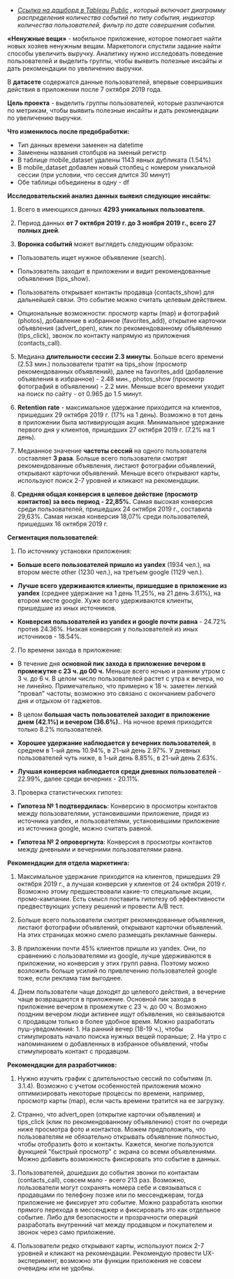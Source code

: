 * _[Ссылка на дашборд в Tableau Public](https://public.tableau.com/app/profile/saiaana/viz/mobile_app_Stashkova_SL/Dashboard1) , который включает диаграмму распределения количества событий по типу события, индикатор количества пользователей, фильтр по дате совершения события._

**«Ненужные вещи»** - мобильное приложение, которое помогает найти новых хозяев ненужным вещам. Маркетологи спустили задание найти способы увеличить выручку. Аналитику нужно исследовать поведение пользователей и выделить группы, чтобы выявить полезные инсайты и дать рекомендации по увеличению выручки.  

В **датасете** содержатся данные пользователей, впервые совершивших действия в приложении после 7 октября 2019 года.

**Цель проекта** - выделить группы пользователей, которые различаются по метрикам, чтобы выявить полезные инсайты и дать рекомендации по увеличению выручки.

**Что изменилось после предобработки:**
- Тип данных времени заменен на datetime
- Заменены названия столбцов на зменый регистр
- В таблице mobile_dataset удалены 1143 явных дубликата (1.54%)
- В mobile_dataset добавлен новый столбец с номером уникальной сессии (при условии, что сессия длится 30 минут)
- Обе таблицы объединены в одну - df

**Исследовательский анализ данных выявил следующие инсайты:**
1) Всего в имеющихся данных **4293 уникальных пользователя.**

2) Период данных **от 7 октября 2019 г. до 3 ноября 2019 г., всего 27 полных дней**.

3) **Воронка событий** может выглядеть следующим образом:

- Пользователь ищет нужное объявление (search).
    
- Пользователь заходит в приложении и видит рекомендованные объявления (tips_show). 

- Пользователь открывает контакты продавца (contacts_show) для дальнейшей связи. Это событие можно считать целевым действием.
    
- Опциональные возможности: просмотр карты (map) и фотографий (photos), добавление в избранное (favorites_add), открытие карточки объявления (advert_open), клик по рекомендованному объявлению (tips_click), звонок по контакту напрямую из приложения (contacts_call). 
    
5) Медиана **длительности сессии 2.3 минуты**. Больше всего времени (2.53 мин.) пользователи тратят на tips_show (просмотр рекомендованных объявлений), далее на favorites_add (добавление объявления в избранное) - 2.48 мин., photos_show (просмотр фотографий в объявлении) - 2.2 мин. Меньше всего времени уходит на поиск по сайту - от 0.965 до 1.5 минут.

6) **Retention rate** - максимальное удержание приходится на клиентов, пришедших 29 октября 2019 г. (17% на 1 день). Возможно в тот день в приложении была мотивирующая акция. Минимальное удержание первого дня у клиентов, пришедших 27 октября 2019 г. (7.2% на 1 день).

7) Медианное значение **частоты сессий** на одного пользователя составляет **3 раза**. Больше всего пользователи смотрят рекомендованные объявления, листают фотографии объявлений, открывают карточки объявлений. Меньше всего открывают карты, используют поиск 2-7 уровней и кликают на рекомендации.

8) **Средняя общая конверсия в целевое действие (просмотр контактов) за весь период - 22,85%.** Самая высокая конверсия среди пользователей, пришедших 24 октября 2019 г., составила 29,63%. Самая низкая конверсия 18,07% среди пользователей, пришедших 16 октября 2019 г.

**Cегментация пользователей**:
1) По источнику установки приложения:
    
- **Больше всего пользователей пришло из yandex** (1934 чел.), на втором месте other (1230 чел.), на третьем google (1129 чел.).
    
- **Лучше всего удерживаются клиенты, пришедшие в приложение из yandex** (среднее удержание на 1 день 11,25%, на 21 день 3.61%), на втором месте google. Хуже всего удерживаются клиенты, пришедшие из иных источников.
    
- **Конверсия пользователей из yandex и google почти равна** - 24.72% против 24.36%. Низкая конверсия у пользователей из иных источников - 18.54%.  
    
2) По времени захода в приложение:

- В течение дня **основной пик захода в приложение вечером  в промежутке с 23 ч. до 00 ч.** Меньше всего ночью и ранним утром с 3 ч. до 6 ч. В целом число пользователей растет с утра к вечера, но не линейно. Примечательно, что примерно к 18 ч. заметен легкий "провал" частоты, возможно это связано с окончанием рабочего дня и отдыхом от гаджетов.
    
- В целом **большая часть пользователей заходит в приложение днем (42.1%) и вечером (36.6%).**. На ночное время приходится только 8.2% пользователей.
    
- **Хорошее удержание наблюдается у вечерних пользователей**, в среднем в 1-ый день 10.94%, в 21-ый день 2.97%. У дневных пользователей чуть ниже, в 1-ый день 8.85%, в 21-ый день 2.63%. 
    
- **Лучшая конверсия наблюдается среди дневных пользователей** - 22.99%, далее среди вечерних - 20.11%.
    
3) Проверка статистических гипотез:

- **Гипотеза № 1 подтвердилась**: Конверсию в просмотры контактов между пользователями, установившими приложение, придя из источника yandex, и пользователями, установившими приложение из источника google, можно считать равной.

- **Гипотеза № 2 опровергнута**: Конверсия в просмотры контактов между дневными и вечерними пользователями равна.

**Рекомендации для отдела маркетинга:**

1) Максимальное удержание приходится на клиентов, пришедших 29 октября 2019 г., а лучшая конверсия у клиентов от 24 октября 2019 г. Возможно этому предшествовали какие-то специальные акции, промо-кампании. Есть смысл поставить гипотезу об эффективности предвествующих успеху решений и провести A/B тест.

2) Больше всего пользователи смотрят рекомендованные объявления, листают фотографии объявлений, открывают карточки объявлений. На этих страницах можно смело размещать рекламные баннеры.

3) В приложении почти 45% клиентов пришли из yandex. Они, по сравнению с пользователями из google, лучше удерживаются в приложении, но конверсия у этих групп равна. Поэтому можно возложить больше усилий по привлечению пользователей google тоже, если реклама там выгоднее. 

4) Днем пользователи чаще доходят до целевого действия, а вечерние чаще возвращаются в приложение. Основной пик захода в приложение вечером  в промежутке с 23 ч. до 00 ч. Возможно поздним вечером люди активнее ищут объявления, но связываются с продавцом только в более удобное время. Можно разработать пуш-уведомления: 1. На ранний вечер (18-19 ч.), чтобы стимулировать начало поиска нужных вещей пораньше; 2. На утро с напоминанием о добавленных в избранное объявлений, чтобы стимулировать контакт с продавцом.

**Рекомендации для разработчиков:**

1) Нужно изучить график с длительностью сессий по событиям (п. 3.1.4). Возможно с учетом особенностей приложения можно оптимизировать некоторые процессы по времени, например, просмотр карты (map), если часть времени тратится на ее загрузку.

2) Странно, что advert_open (открытие карточки объявления) и tips_click (клик по рекомендованному объявлению) стоят по очереди ниже просмотра фото и контактов. Можем предположить, что пользователям не обязательно открывать объявление полностью, чтобы отобразить фото и контакты. Кажется, многие пользуются функцией "быстрый просмотр" с экрана со всеми объявлениями. Можно добавить возможность фиксировать это событие в данных. 
    
3) Пользователей, дошедших до события звонки по контактам (contacts_call), совсем мало - всего 213 раз. Возможно, пользователи могут сохранять номера себе и связываться с продавцами по телефону позже или по мессенджерам, тогда приложение не фиксирует это событие. Можно разработать кнопки прямого перехода в мессенджер и фиксировать это как отдельное событие. Либо для безопасности и прозрачности операций разработать внутренний чат между продавцом и покупателем и звонок через само приложение.

4) Пользователи редко открывают карты, используют поиск 2-7 уровней и кликают на рекомендации. Рекомендую провести UX-эксперимент, возможно эти функции приложения не совсем очевидны или не удобны. 

